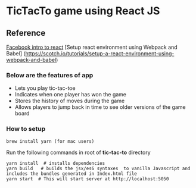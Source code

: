 # TicTacTo game using React JS

## Reference 
[Facebook intro to react](https://facebook.github.io/react/tutorial/tutorial.html)
[Setup react environment using Webpack and Babel] (https://scotch.io/tutorials/setup-a-react-environment-using-webpack-and-babel)

### Below are the features of app
* Lets you play tic-tac-toe
* Indicates when one player has won the game
* Stores the history of moves during the game
* Allows players to jump back in time to see older versions of the game board


### How to setup
```
brew install yarn (for mac users)
```
Run the following commands in root of **tic-tac-to**  directory
```
yarn install  # installs dependencies
yarn build   # builds the jsx/es6 syntaxes  to vanilla Javascript and includes the bundles generated in Index.html file 
yarn start  # This will start server at http://localhost:5050
```

